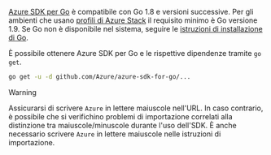 [Azure SDK per Go](https://github.com/Azure/azure-sdk-for-go) è compatibile con Go 1.8 e versioni successive. Per gli ambienti che usano [profili di Azure Stack](https://docs.microsoft.com/en-us/azure/azure-stack/azure-stack-version-profiles) il requisito minimo è Go versione 1.9.
Se Go non è disponibile nel sistema, seguire le [istruzioni di installazione di Go](https://golang.org/doc/install).

È possibile ottenere Azure SDK per Go e le rispettive dipendenze tramite `go get`.

```bash
go get -u -d github.com/Azure/azure-sdk-for-go/...
```

> [!WARNING]
> Assicurarsi di scrivere `Azure` in lettere maiuscole nell'URL. In caso contrario, è possibile che si verifichino problemi di importazione correlati alla distinzione tra maiuscole/minuscole durante l'uso dell'SDK. È anche necessario scrivere `Azure` in lettere maiuscole nelle istruzioni di importazione.

